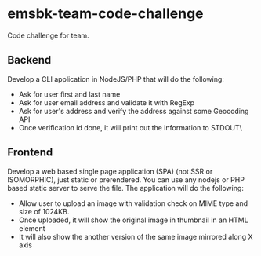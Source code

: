 # emsbk-team-code-challenge
Code challenge for team.

## Backend
Develop a CLI application in NodeJS/PHP that will do the following:

* Ask for user first and last name
* Ask for user email address and validate it with RegExp
* Ask for user's address and verify the address against some Geocoding API
* Once verification id done, it will print out the information to STDOUT\


## Frontend

Develop a web based single page application (SPA) (not SSR or ISOMORPHIC), just static or prerendered. You can use any nodejs or PHP based static server to serve the file. The application will do the following:

* Allow user to upload an image with validation check on MIME type and size of 1024KB.
* Once uploaded, it will show the original image in thumbnail in an HTML element
* It will also show the another version of the same image mirrored along X axis
